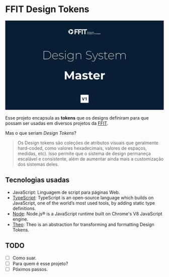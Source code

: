 # FFIT Design Tokens

![Design System Master](./.github/cover.png)

Esse projeto encapsula as **tokens** que os designs definiram para que possam ser usadas em diversos projetos da [FFIT](https://link).

Mas o que seriam _Design Tokens_?

> Os Design tokens são coleções de atributos visuais que geralmente hard-coded, como valores hexadecimais, valores de espaços, medidas, etc). Isso permite que o sistema de design permaneça escalável e consistente, além de aumentar ainda mais a customização dos sistemas deles.

## Tecnologias usadas

- JavaScript: Linguagem de script para páginas Web.
- [TypeScript](https://www.typescriptlang.org/): TypeScript is an open-source language which builds on JavaScript, one of the world’s most used tools, by adding static type definitions.
- [Node](https://nodejs.org/en/): Node.js® is a JavaScript runtime built on Chrome's V8 JavaScript engine.
- [Theo](https://www.npmjs.com/package/theo): Theo is an abstraction for transforming and formatting Design Tokens.

## TODO

- [ ] Como suar.
- [ ] Para quem é esse projeto?
- [ ] Póximos passos.
